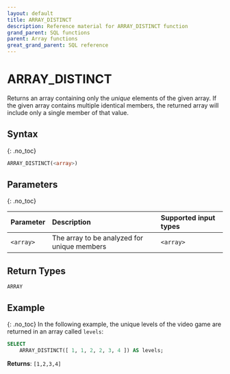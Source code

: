 ```yaml
---
layout: default
title: ARRAY_DISTINCT
description: Reference material for ARRAY_DISTINCT function
grand_parent: SQL functions
parent: Array functions
great_grand_parent: SQL reference
---
```


# ARRAY\_DISTINCT

Returns an array containing only the _unique_ elements of the given array. If the given array contains multiple identical members, the returned array will include only a single member of that value.

## Syntax
{: .no_toc}

```sql
ARRAY_DISTINCT(<array>)
```
## Parameters 
{: .no_toc}

| Parameter | Description                                  | Supported input types 
| :--------- | :-------------------------------------------- | :----------|
| `<array>`   | The array to be analyzed for unique members | `<array>` |

## Return Types
`ARRAY`

## Example
{: .no_toc}
In the following example, the unique levels of the video game are returned in an array called `levels`: 

```sql
SELECT
	ARRAY_DISTINCT([ 1, 1, 2, 2, 3, 4 ]) AS levels;
```

**Returns**: `[1,2,3,4]`
